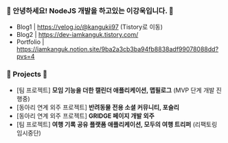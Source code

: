 ### 👋 안녕하세요! NodeJS 개발을 하고있는 이강욱입니다. 👋

- Blog1 | https://velog.io/@kangukii97 (Tistory로 이동)
- Blog2 | https://dev-iamkanguk.tistory.com/
- Portfolio | https://iamkanguk.notion.site/9ba2a3cb3ba94fb8838adf99078088dd?pvs=4

### 🍎 Projects 🍎
- [팀 프로젝트] **모임 기능을 더한 캘린더 애플리케이션, 맵필로그** (MVP 단계 개발 진행중)
- [동아리 연계 외주 프로젝트] **반려동물 전용 소셜 커뮤니티, 포슬리**
- [동아리 연계 외주 프로젝트] **GRIDGE 페이지 개발 외주**
- [팀 프로젝트] **여행 기록 공유 플랫폼 애플리케이션, 모두의 여행 트리퍼** (리팩토링 임시중단)
